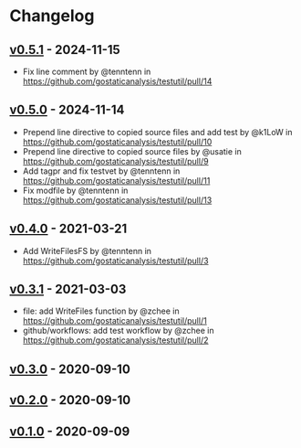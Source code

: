 # Changelog

## [v0.5.1](https://github.com/gostaticanalysis/testutil/compare/v0.5.0...v0.5.1) - 2024-11-15
- Fix line comment by @tenntenn in https://github.com/gostaticanalysis/testutil/pull/14

## [v0.5.0](https://github.com/gostaticanalysis/testutil/compare/v0.4.0...v0.5.0) - 2024-11-14
- Prepend line directive to copied source files and add test by @k1LoW in https://github.com/gostaticanalysis/testutil/pull/10
- Prepend line directive to copied source files by @usatie in https://github.com/gostaticanalysis/testutil/pull/9
- Add tagpr and fix testvet by @tenntenn in https://github.com/gostaticanalysis/testutil/pull/11
- Fix modfile by @tenntenn in https://github.com/gostaticanalysis/testutil/pull/13

## [v0.4.0](https://github.com/gostaticanalysis/testutil/compare/v0.3.1...v0.4.0) - 2021-03-21
- Add WriteFilesFS by @tenntenn in https://github.com/gostaticanalysis/testutil/pull/3

## [v0.3.1](https://github.com/gostaticanalysis/testutil/compare/v0.3.0...v0.3.1) - 2021-03-03
- file: add WriteFiles function by @zchee in https://github.com/gostaticanalysis/testutil/pull/1
- github/workflows: add test workflow by @zchee in https://github.com/gostaticanalysis/testutil/pull/2

## [v0.3.0](https://github.com/gostaticanalysis/testutil/compare/v0.2.0...v0.3.0) - 2020-09-10

## [v0.2.0](https://github.com/gostaticanalysis/testutil/compare/v0.1.0...v0.2.0) - 2020-09-10

## [v0.1.0](https://github.com/gostaticanalysis/testutil/commits/v0.1.0) - 2020-09-09
